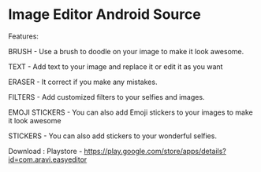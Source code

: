 # Image Editor Android Source
 
Features:

BRUSH - Use a brush to doodle on your image to make it look awesome.

TEXT - Add text to your image and replace it or edit it as you want

ERASER - It correct if you make any mistakes.

FILTERS - Add customized filters to your selfies and images.

EMOJI STICKERS - You can also add Emoji stickers to your images to make it look awesome

STICKERS - You can also add stickers to your wonderful selfies.


Download : Playstore - https://play.google.com/store/apps/details?id=com.aravi.easyeditor
